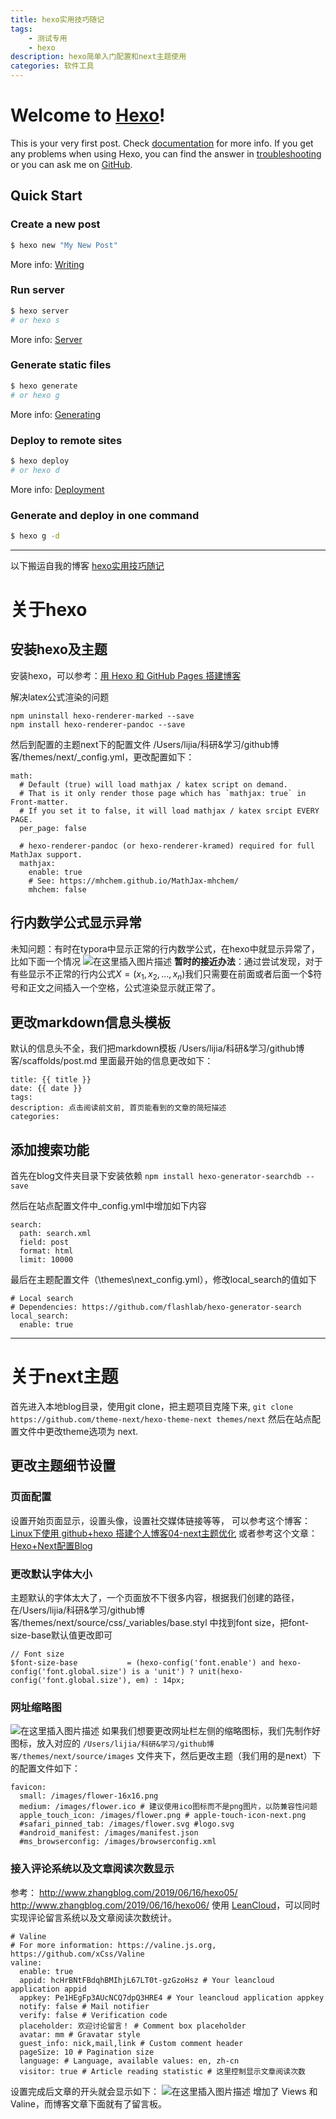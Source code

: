```yaml
---
title: hexo实用技巧随记
tags:
	- 测试专用
	- hexo
description: hexo简单入门配置和next主题使用
categories: 软件工具
---
```

# Welcome to [Hexo](https://hexo.io/)! 

This is your very first post. Check [documentation](https://hexo.io/docs/) for more info. If you get any problems when using Hexo, you can find the answer in [troubleshooting](https://hexo.io/docs/troubleshooting.html) or you can ask me on [GitHub](https://github.com/hexojs/hexo/issues).

## Quick Start

### Create a new post

``` bash
$ hexo new "My New Post"
```

More info: [Writing](https://hexo.io/docs/writing.html)

### Run server

``` bash
$ hexo server
# or hexo s
```

More info: [Server](https://hexo.io/docs/server.html)

### Generate static files

``` bash
$ hexo generate
# or hexo g
```

More info: [Generating](https://hexo.io/docs/generating.html)

### Deploy to remote sites

``` bash
$ hexo deploy
# or hexo d
```

More info: [Deployment](https://hexo.io/docs/one-command-deployment.html)

### Generate and deploy in one command

```bash
$ hexo g -d
```

---

以下搬运自我的博客 [hexo实用技巧随记](https://blog.csdn.net/xiaojiajia007/article/details/104105250)

# 关于hexo

## 安装hexo及主题
安装hexo，可以参考：[用 Hexo 和 GitHub Pages 搭建博客](https://ryanluoxu.github.io/2017/11/24/%E7%94%A8-Hexo-%E5%92%8C-GitHub-Pages-%E6%90%AD%E5%BB%BA%E5%8D%9A%E5%AE%A2/)

解决latex公式渲染的问题

```
npm uninstall hexo-renderer-marked --save
npm install hexo-renderer-pandoc --save
```
然后到配置的主题next下的配置文件 /Users/lijia/科研&学习/github博客/themes/next/_config.yml，更改配置如下：

```
math:
  # Default (true) will load mathjax / katex script on demand.
  # That is it only render those page which has `mathjax: true` in Front-matter.
  # If you set it to false, it will load mathjax / katex srcipt EVERY PAGE.
  per_page: false

  # hexo-renderer-pandoc (or hexo-renderer-kramed) required for full MathJax support.
  mathjax:
    enable: true
    # See: https://mhchem.github.io/MathJax-mhchem/
    mhchem: false
```
## 行内数学公式显示异常

未知问题：有时在typora中显示正常的行内数学公式，在hexo中就显示异常了，比如下面一个情况
![在这里插入图片描述](https://img-blog.csdnimg.cn/20200528154750912.png)
**暂时的接近办法**：通过尝试发现，对于有些显示不正常的行内公式$X=\left(x_{1}, x_{2}, \ldots, x_{n}\right)$我们只需要在前面或者后面一个$符号和正文之间插入一个空格，公式渲染显示就正常了。

## 更改markdown信息头模板
默认的信息头不全，我们把markdown模板 /Users/lijia/科研&学习/github博客/scaffolds/post.md 里面最开始的信息更改如下：

```
title: {{ title }}
date: {{ date }}
tags:
description: 点击阅读前文前, 首页能看到的文章的简短描述 
categories:
```

## 添加搜索功能
首先在blog文件夹目录下安装依赖 
`npm install hexo-generator-searchdb --save`

然后在站点配置文件中_config.yml中增加如下内容

```
search:
  path: search.xml
  field: post
  format: html
  limit: 10000
```
最后在主题配置文件（\themes\next_config.yml），修改local_search的值如下

```
# Local search
# Dependencies: https://github.com/flashlab/hexo-generator-search
local_search:
  enable: true
```

---

# 关于next主题

首先进入本地blog目录，使用git clone，把主题项目克隆下来,
`git clone https://github.com/theme-next/hexo-theme-next themes/next`
然后在站点配置文件中更改theme选项为 next.

## 更改主题细节设置

### 页面配置
设置开始页面显示，设置头像，设置社交媒体链接等等，
可以参考这个博客：[Linux下使用 github+hexo 搭建个人博客04-next主题优化](http://www.zhangblog.com/2019/06/16/hexo04/)
或者参考这个文章：[Hexo+Next配置Blog](https://zhuanlan.zhihu.com/p/25959864)

### 更改默认字体大小
主题默认的字体太大了，一个页面放不下很多内容，根据我们创建的路径，在/Users/lijia/科研&学习/github博客/themes/next/source/css/_variables/base.styl 中找到font size，把font-size-base默认值更改即可

```
// Font size
$font-size-base           = (hexo-config('font.enable') and hexo-config('font.global.size') is a 'unit') ? unit(hexo-config('font.global.size'), em) : 14px;
```

###  网址缩略图
![在这里插入图片描述](https://img-blog.csdnimg.cn/20200203182511137.png)
如果我们想要更改网址栏左侧的缩略图标，我们先制作好图标，放入对应的 `/Users/lijia/科研&学习/github博客/themes/next/source/images` 文件夹下，然后更改主题（我们用的是next）下的配置文件如下：

```
favicon:
  small: /images/flower-16x16.png
  medium: /images/flower.ico # 建议使用ico图标而不是png图片，以防兼容性问题
  apple_touch_icon: /images/flower.png # apple-touch-icon-next.png
  #safari_pinned_tab: /images/flower.svg #logo.svg
  #android_manifest: /images/manifest.json
  #ms_browserconfig: /images/browserconfig.xml

```

### 接入评论系统以及文章阅读次数显示
参考：
http://www.zhangblog.com/2019/06/16/hexo05/
http://www.zhangblog.com/2019/06/16/hexo06/
使用  [LeanCloud](https://leancloud.cn/dashboard/applist.html#/apps)，可以同时实现评论留言系统以及文章阅读次数统计。
```
# Valine
# For more information: https://valine.js.org, https://github.com/xCss/Valine
valine:
  enable: true
  appid: hcHrBNtFBdqhBMIhjL67LT0t-gzGzoHsz # Your leancloud application appid
  appkey: Pe1HEgFp3AUcNCQ7dpQ3HRE4 # Your leancloud application appkey
  notify: false # Mail notifier
  verify: false # Verification code
  placeholder: 欢迎讨论留言！ # Comment box placeholder
  avatar: mm # Gravatar style
  guest_info: nick,mail,link # Custom comment header
  pageSize: 10 # Pagination size
  language: # Language, available values: en, zh-cn
  visitor: true # Article reading statistic # 这里控制显示文章阅读次数
```
设置完成后文章的开头就会显示如下：
![在这里插入图片描述](https://img-blog.csdnimg.cn/20200203203817826.png)
增加了 Views 和 Valine，而博客文章下面就有了留言板。